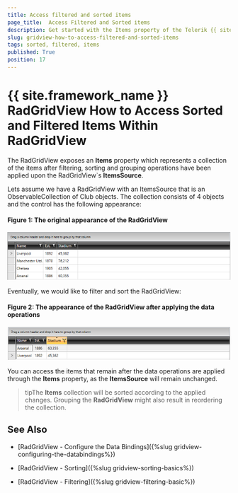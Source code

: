 ```yaml
---
title: Access filtered and sorted items
page_title:  Access Filtered and Sorted items
description: Get started with the Items property of the Telerik {{ site.framework_name }} DataGrid allowing you to access a newly created view after data operations have been applied.
slug: gridview-how-to-access-filtered-and-sorted-items
tags: sorted, filtered, items
published: True
position: 17
---
```


# {{ site.framework_name }} RadGridView How to Access Sorted and Filtered Items Within RadGridView

The RadGridView exposes an __Items__ property which represents a collection of the items after filtering, sorting and grouping operations have been applied upon the RadGridView`s __ItemsSource__.  

Lets assume we have a RadGridView with an ItemsSource that is an ObservableCollection of Club objects. The collection consists of 4 objects and the control has the following appearance:

#### __Figure 1: The original appearance of the RadGridView__ 
![Telerik {{ site.framework_name }} DataGrid-ItemsProperty](images/gridview-ItemsProperty.PNG)


Eventually, we would like to filter and sort the RadGridView:

#### __Figure 2: The appearance of the RadGridView after applying the data operations__
![Telerik {{ site.framework_name }} DataGrid-ItemsProperty SortedFiltered](images/gridview-ItemsProperty_SortedFiltered.PNG)


You can access the items that remain after the data operations are applied through the __Items__ property, as the __ItemsSource__ will remain unchanged. 

>tipThe __Items__ collection will be sorted according to the applied changes. Grouping the __RadGridView__ might also result in reordering the collection.  


## See Also

* [RadGridView - Configure the Data Bindings]({%slug gridview-configuring-the-databindings%})

* [RadGridView - Sorting]({%slug gridview-sorting-basics%})

* [RadGridView - Filtering]({%slug gridview-filtering-basic%})
